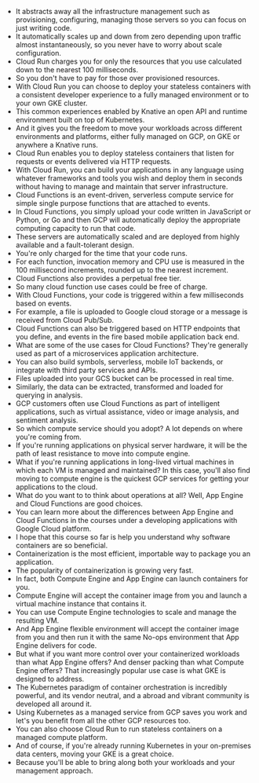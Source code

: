 - It abstracts away all the infrastructure management such as provisioning, configuring, managing those servers so you can focus on just writing code. 
- It automatically scales up and down from zero depending upon traffic almost instantaneously, so you never have to worry about scale configuration. 
- Cloud Run charges you for only the resources that you use calculated down to the nearest 100 milliseconds. 
- So you don't have to pay for those over provisioned resources. 
- With Cloud Run you can choose to deploy your stateless containers with a consistent developer experience to a fully managed environment or to your own GKE cluster. 
- This common experiences enabled by Knative an open API and runtime environment built on top of Kubernetes. 
- And it gives you the freedom to move your workloads across different environments and platforms, either fully managed on GCP, on GKE or anywhere a Knative runs. 
- Cloud Run enables you to deploy stateless containers that listen for requests or events delivered via HTTP requests. 
- With Cloud Run, you can build your applications in any language using whatever frameworks and tools you wish and deploy them in seconds without having to manage and maintain that server infrastructure. 
- Cloud Functions is an event-driven, serverless compute service for simple single purpose functions that are attached to events. 
- In Cloud Functions, you simply upload your code written in JavaScript or Python, or Go and then GCP will automatically deploy the appropriate computing capacity to run that code. 
- These servers are automatically scaled and are deployed from highly available and a fault-tolerant design. 
- You're only charged for the time that your code runs. 
- For each function, invocation memory and CPU use is measured in the 100 millisecond increments, rounded up to the nearest increment. 
- Cloud Functions also provides a perpetual free tier. 
- So many cloud function use cases could be free of charge. 
- With Cloud Functions, your code is triggered within a few milliseconds based on events. 
- For example, a file is uploaded to Google cloud storage or a message is received from Cloud Pub/Sub. 
- Cloud Functions can also be triggered based on HTTP endpoints that you define, and events in the fire based mobile application back end. 
- What are some of the use cases for Cloud Functions? They're generally used as part of a microservices application architecture. 
- You can also build symbols, serverless, mobile IoT backends, or integrate with third party services and APIs. 
- Files uploaded into your GCS bucket can be processed in real time. 
- Similarly, the data can be extracted, transformed and loaded for querying in analysis. 
- GCP customers often use Cloud Functions as part of intelligent applications, such as virtual assistance, video or image analysis, and sentiment analysis. 
- So which compute service should you adopt? A lot depends on where you're coming from. 
- If you're running applications on physical server hardware, it will be the path of least resistance to move into compute engine. 
- What if you're running applications in long-lived virtual machines in which each VM is managed and maintained? In this case, you'll also find moving to compute engine is the quickest GCP services for getting your applications to the cloud. 
- What do you want to to think about operations at all? Well, App Engine and Cloud Functions are good choices. 
- You can learn more about the differences between App Engine and Cloud Functions in the courses under a developing applications with Google Cloud platform. 
- I hope that this course so far is help you understand why software containers are so beneficial. 
- Containerization is the most efficient, importable way to package you an application. 
- The popularity of containerization is growing very fast. 
- In fact, both Compute Engine and App Engine can launch containers for you. 
- Compute Engine will accept the container image from you and launch a virtual machine instance that contains it. 
- You can use Compute Engine technologies to scale and manage the resulting VM. 
- And App Engine flexible environment will accept the container image from you and then run it with the same No-ops environment that App Engine delivers for code. 
- But what if you want more control over your containerized workloads than what App Engine offers? And denser packing than what Compute Engine offers? That increasingly popular use case is what GKE is designed to address. 
- The Kubernetes paradigm of container orchestration is incredibly powerful, and its vendor neutral, and a abroad and vibrant community is developed all around it. 
- Using Kubernetes as a managed service from GCP saves you work and let's you benefit from all the other GCP resources too. 
- You can also choose Cloud Run to run stateless containers on a managed compute platform. 
- And of course, if you're already running Kubernetes in your on-premises data centers, moving your GKE is a great choice. 
- Because you'll be able to bring along both your workloads and your management approach.